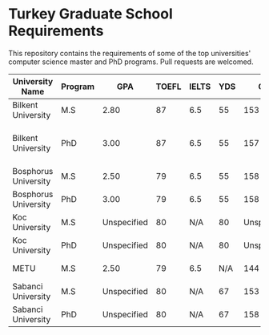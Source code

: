 # Turkey Graduate School Requirements
This repository contains the requirements of some of the top universities' computer science master and PhD programs. Pull requests are welcomed. 

| University Name      | Program | GPA         | TOEFL | IELTS | YDS | GRE         | ALES        | Early Deadline | Regular Deadline | Stipend                                                                 | Info Link |
|----------------------|---------|-------------|-------|-------|-----|-------------|-------------|----------------|------------------|-------------------------------------------------------------------------|-----------|
| Bilkent University   | M.S     | 2.80        | 87    | 6.5   | 55  | 153         | 55          | 06.04.2020     | 31.05.2020       | 3000TL+laptop                                                           | [Link](http://mfbe.bilkent.edu.tr/?page_id=17)      |
| Bilkent University   | PhD     | 3.00        | 87    | 6.5   | 55  | 157         | 80          | 06.04.2020     | 31.05.2020       | Fellowship:4500TL+laptop+meal card, Scholarship:4000TL+laptop+meal card | [Link](http://mfbe.bilkent.edu.tr/?page_id=17)      |
| Bosphorus University | M.S     | 2.50        | 79    | 6.5   | 55  | 158         | 80          | 10.04.2020     | 10.04.2020       | Maybe assistantship                                                     | [Link](http://adaylar.boun.edu.tr/en-EN/Page/Admissions/Graduate/All)      |
| Bosphorus University | PhD     | 3.00        | 79    | 6.5   | 55  | 158         | 80          | 10.04.2020     | 10.04.2020       | Maybe assistantship                                                     | [Link](http://adaylar.boun.edu.tr/en-EN/Page/Admissions/Graduate/All)      |
| Koc University       | M.S     | Unspecified | 80    | N/A   | 80  | Unspecified | Unspecified | Not available  | Not available    | Fellowship:1800+housing, Scholarship:1150+housing                       | [Link](https://gsse.ku.edu.tr/en/admissions/application-requirements/)      |
| Koc University       | PhD     | Unspecified | 80    | N/A   | 80  | Unspecified | Unspecified | Not available  | Not available    | Fellowship:3000+housing, Scholarship:2000 + housing                     | [Link](https://gsse.ku.edu.tr/en/admissions/application-requirements/)      |
| METU                 | M.S     | 2.50        | 79    | 6.5   | N/A | 144         | 60          | Not available  | Not available    | Maybe assistantship                                                     | [Link](https://ncc.metu.edu.tr/graduate/admission-requirements#mscng)      |
| Sabanci University  | M.S     | Unspecified | 80    | N/A   | 67  | 153         | 65          | Not available  | Not available    | 2500TL(10 months) + dorm                                                | [Link](https://www.sabanciuniv.edu/en/admission-to-graduate-programs)      |
| Sabanci University  | PhD     | Unspecified | 80    | N/A   | 67  | 158         | 65          | Not available  | Not available    | 3000TL(12 months) + dorm                                                | [Link](https://www.sabanciuniv.edu/en/admission-to-graduate-programs)      |
